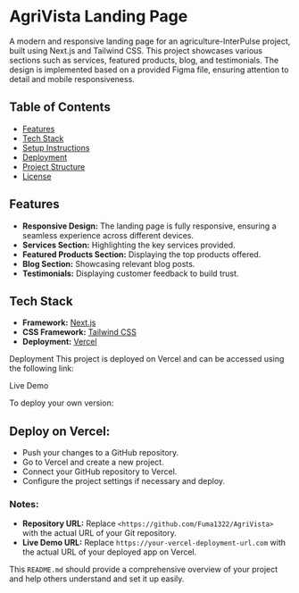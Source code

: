 # AgriVista Landing Page

A modern and responsive landing page for an agriculture-InterPulse project, built using Next.js and Tailwind CSS. This project showcases various sections such as services, featured products, blog, and testimonials. The design is implemented based on a provided Figma file, ensuring attention to detail and mobile responsiveness.

## Table of Contents

- [Features](#features)
- [Tech Stack](#tech-stack)
- [Setup Instructions](#setup-instructions)
- [Deployment](#deployment)
- [Project Structure](#project-structure)
- [License](#license)

## Features

- **Responsive Design:** The landing page is fully responsive, ensuring a seamless experience across different devices.
- **Services Section:** Highlighting the key services provided.
- **Featured Products Section:** Displaying the top products offered.
- **Blog Section:** Showcasing relevant blog posts.
- **Testimonials:** Displaying customer feedback to build trust.

## Tech Stack

- **Framework:** [Next.js](https://nextjs.org/)
- **CSS Framework:** [Tailwind CSS](https://tailwindcss.com/)
- **Deployment:** [Vercel](https://vercel.com/)

Deployment
This project is deployed on Vercel and can be accessed using the following link:

Live Demo

To deploy your own version:

## Deploy on Vercel:

- Push your changes to a GitHub repository.
- Go to Vercel and create a new project.
- Connect your GitHub repository to Vercel.
- Configure the project settings if necessary and deploy.


### Notes:

- **Repository URL:** Replace `<https://github.com/Fuma1322/AgriVista>` with the actual URL of your Git repository.
- **Live Demo URL:** Replace `https://your-vercel-deployment-url.com` with the actual URL of your deployed app on Vercel.

This `README.md` should provide a comprehensive overview of your project and help others understand and set it up easily.
